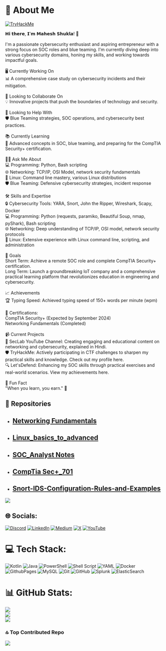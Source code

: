 # 💫 About Me
[<img src="https://tryhackme-badges.s3.amazonaws.com/JailBreaker.png?timestamp=20240613" alt="TryHackMe">](https://tryhackme.com/p/JailBreaker)

𝗛𝗶 𝘁𝗵𝗲𝗿𝗲, 𝗜'𝗺 𝗠𝗮𝗵𝗲𝘀𝗵 𝗦𝗵𝘂𝗸𝗹𝗮! 👋<br><br>I'm a passionate cybersecurity enthusiast and aspiring entrepreneur with a strong focus on SOC roles and blue teaming. I'm currently diving deep into various cybersecurity domains, honing my skills, and working towards impactful goals.<br><br>🖥️ Currently Working On<br>📊 A comprehensive case study on cybersecurity incidents and their mitigation.<br><br>🤝 Looking to Collaborate On<br>💡 Innovative projects that push the boundaries of technology and security.<br><br>🔐 Looking to Help With<br>🛡️ Blue Teaming strategies, SOC operations, and cybersecurity best practices.<br><br>📚 Currently Learning<br>📘 Advanced concepts in SOC, blue teaming, and preparing for the CompTIA Security+ certification.<br><br>🧑‍💻 Ask Me About<br>💻 Programming: Python, Bash scripting<br>🌐 Networking: TCP/IP, OSI Model, network security fundamentals<br>🐧 Linux: Command line mastery, various Linux distributions<br>🛡️ Blue Teaming: Defensive cybersecurity strategies, incident response<br><br>🛠️ Skills and Expertise<br>🔒 Cybersecurity Tools: YARA, Snort, John the Ripper, Wireshark, Scapy, Docker<br>💻 Programming: Python (requests, paramiko, Beautiful Soup, nmap, pyShark), Bash scripting<br>🌐 Networking: Deep understanding of TCP/IP, OSI model, network security protocols<br>🐧 Linux: Extensive experience with Linux command line, scripting, and administration<br><br>🎯 Goals<br>Short Term: Achieve a remote SOC role and complete CompTIA Security+ certification.<br>Long Term: Launch a groundbreaking IoT company and a comprehensive practical learning platform that revolutionizes education in engineering and cybersecurity.<br><br>📈 Achievements<br>🏆 Typing Speed: Achieved typing speed of 150+ words per minute (wpm)<br><br>🥇 Certifications:<br>CompTIA Security+ (Expected by September 2024)<br>Networking Fundamentals (Completed)<br><br>📹 Current Projects<br>🎥 SecLab YouTube Channel: Creating engaging and educational content on networking and cybersecurity, explained in Hindi.<br>🛡️ TryHackMe: Actively participating in CTF challenges to sharpen my practical skills and knowledge. Check out my profile here.<br>🔍 Let'sDefend: Enhancing my SOC skills through practical exercises and real-world scenarios. View my achievements here.<br><br>🌟 Fun Fact<br>"When you learn, you earn." 🚀


## 📂 Repositories <br>
* ## [Networking Fundamentals](https://github.com/MaheshShukla1/Networking_Notes_2024)
* ## [Linux_basics_to_advanced](https://github.com/MaheshShukla1/Linux-Basics-To-Advanced)
* ## [SOC_Analyst Notes](https://github.com/MaheshShukla1/SOC_NOTES_2024)
* ## [CompTia Sec+_701](https://github.com/MaheshShukla1/CompTia-Security-701)
* ## [Snort-IDS-Configuration-Rules-and-Examples](https://github.com/MaheshShukla1/a-IDS-Configuration-Rules-and-Examples)
[![](https://visitcount.itsvg.in/api?id=MaheshShukla1&label=Active&pretty=true)](https://visitcount.itsvg.in)

## 🌐 Socials:
[![Discord](https://img.shields.io/badge/Discord-%237289DA.svg?logo=discord&logoColor=white)](https://discord.gg/https://discord.gg/unnfwjw2sR) [![LinkedIn](https://img.shields.io/badge/LinkedIn-%230077B5.svg?logo=linkedin&logoColor=white)](https://linkedin.com/in/https://www.linkedin.com/in/maheshshukla01/) [![Medium](https://img.shields.io/badge/Medium-12100E?logo=medium&logoColor=white)](https://medium.com/@https://medium.com/@Mahesh_Shukla) [![X](https://img.shields.io/badge/X-black.svg?logo=X&logoColor=white)](https://x.com/https://x.com/Maheshshukla011) [![YouTube](https://img.shields.io/badge/YouTube-%23FF0000.svg?logo=YouTube&logoColor=white)](https://youtube.com/@UCa_oZ3SJu1z24ZRkOpLbc7Q) 

# 💻 Tech Stack:
![Kotlin](https://img.shields.io/badge/kotlin-%237F52FF.svg?style=plastic&logo=kotlin&logoColor=white) ![Java](https://img.shields.io/badge/java-%23ED8B00.svg?style=plastic&logo=openjdk&logoColor=white) ![PowerShell](https://img.shields.io/badge/PowerShell-%235391FE.svg?style=plastic&logo=powershell&logoColor=white) ![Shell Script](https://img.shields.io/badge/shell_script-%23121011.svg?style=plastic&logo=gnu-bash&logoColor=white) ![YAML](https://img.shields.io/badge/yaml-%23ffffff.svg?style=plastic&logo=yaml&logoColor=151515) ![Docker](https://img.shields.io/badge/docker-%230db7ed.svg?style=plastic&logo=docker&logoColor=white) ![GithubPages](https://img.shields.io/badge/github%20pages-121013?style=plastic&logo=github&logoColor=white) ![MySQL](https://img.shields.io/badge/mysql-4479A1.svg?style=plastic&logo=mysql&logoColor=white) ![Git](https://img.shields.io/badge/git-%23F05033.svg?style=plastic&logo=git&logoColor=white) ![GitHub](https://img.shields.io/badge/github-%23121011.svg?style=plastic&logo=github&logoColor=white) ![Splunk](https://img.shields.io/badge/splunk-%23000000.svg?style=plastic&logo=splunk&logoColor=white) ![ElasticSearch](https://img.shields.io/badge/-ElasticSearch-005571?style=plastic&logo=elasticsearch)
# 📊 GitHub Stats:
![](https://github-readme-stats.vercel.app/api?username=MaheshShukla1&theme=dark&hide_border=false&include_all_commits=false&count_private=false)<br/>
![](https://github-readme-streak-stats.herokuapp.com/?user=MaheshShukla1&theme=dark&hide_border=false)<br/>
![](https://github-readme-stats.vercel.app/api/top-langs/?username=MaheshShukla1&theme=dark&hide_border=false&include_all_commits=false&count_private=false&layout=compact)

### 🔝 Top Contributed Repo
![](https://github-contributor-stats.vercel.app/api?username=MaheshShukla1&limit=5&theme=dark&combine_all_yearly_contributions=true)

